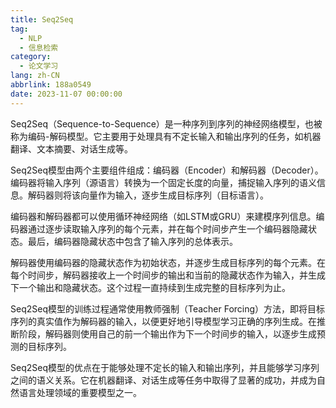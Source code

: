 ```yaml
---
title: Seq2Seq
tag:
  - NLP
  - 信息检索
category:
  - 论文学习
lang: zh-CN
abbrlink: 188a0549
date: 2023-11-07 00:00:00
---
```


Seq2Seq（Sequence-to-Sequence）是一种序列到序列的神经网络模型，也被称为编码-解码模型。它主要用于处理具有不定长输入和输出序列的任务，如机器翻译、文本摘要、对话生成等。
<!--more-->
Seq2Seq模型由两个主要组件组成：编码器（Encoder）和解码器（Decoder）。编码器将输入序列（源语言）转换为一个固定长度的向量，捕捉输入序列的语义信息。解码器则将该向量作为输入，逐步生成目标序列（目标语言）。

编码器和解码器都可以使用循环神经网络（如LSTM或GRU）来建模序列信息。编码器通过逐步读取输入序列的每个元素，并在每个时间步产生一个编码器隐藏状态。最后，编码器隐藏状态中包含了输入序列的总体表示。

解码器使用编码器的隐藏状态作为初始状态，并逐步生成目标序列的每个元素。在每个时间步，解码器接收上一个时间步的输出和当前的隐藏状态作为输入，并生成下一个输出和隐藏状态。这个过程一直持续到生成完整的目标序列为止。

Seq2Seq模型的训练过程通常使用教师强制（Teacher Forcing）方法，即将目标序列的真实值作为解码器的输入，以便更好地引导模型学习正确的序列生成。在推断阶段，解码器则使用自己的前一个输出作为下一个时间步的输入，以逐步生成预测的目标序列。

Seq2Seq模型的优点在于能够处理不定长的输入和输出序列，并且能够学习序列之间的语义关系。它在机器翻译、对话生成等任务中取得了显著的成功，并成为自然语言处理领域的重要模型之一。